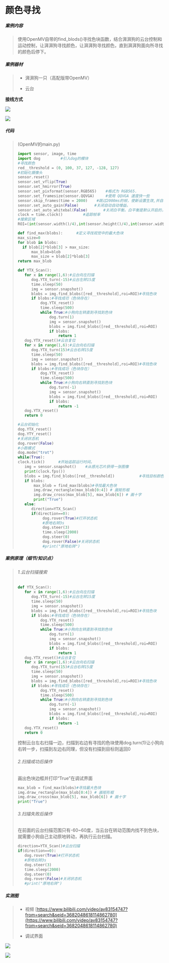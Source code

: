 # 颜色寻找

##### 案例内容

>​	使用OpenMV自带的find_blods()寻找色块函数，结合湃湃狗的云台控制和运动控制，让湃湃狗寻找颜色，让湃湃狗寻找颜色，直到湃湃狗面向所寻找的颜色后停下。

##### 案例器材

>* 湃湃狗一只（高配版带OpenMV）
>
>* 云台
>

**接线方式**

![](/pic/ch5/5.2.2/1.png) 

![](/pic/ch5/5.2.2/2.png) 

##### 代码

>(OpenMV的main.py)
>
>```python
>import sensor, image, time
>import dog         #引入dog的模块
>#寻找颜色
>red__threshold = (0, 100, 37, 127, -128, 127)
>#初始化摄像头
>sensor.reset()
>sensor.set_vflip(True)
>sensor.set_hmirror(True)
>sensor.set_pixformat(sensor.RGB565)    #格式为 RGB565.
>sensor.set_framesize(sensor.QQVGA)     #使用 QQVGA 速度快一些
>sensor.skip_frames(time = 2000)    #跳过2000ms的帧，使新设置生效,并自动调节白平衡
>sensor.set_auto_gain(False)       #关闭自动自动增益。
>sensor.set_auto_whitebal(False)       #关闭白平衡。白平衡是默认开启的，在颜色识别中，一定要关闭白平衡。
>clock = time.clock()         #追踪帧率
>#搜索区域
>ROI=(int(sensor.width()/4),int(sensor.height()/4),int(sensor.width()/2),int(sensor.height()/2))
>
>def find_max(blobs):      #定义寻找视觉中的最大色块
>max_size=0
>for blob in blobs:
>   if blob[2]*blob[3] > max_size:
>       max_blob=blob
>       max_size = blob[2]*blob[3]
>return max_blob
>
>def YTX_Scan():
>    for x in range(1,6):#云台向左扫描
>       dog.YTX_turn(-15)#云台左转15度
>       time.sleep(50)
>       img = sensor.snapshot()
>       blobs = img.find_blobs([red__threshold],roi=ROI)#寻找色块
>       if blobs:#寻找成功（色块存在）
>           dog.YTX_reset()
>           time.sleep(500)
>           while True:#小狗向左转直到寻找到色块
>               dog.turn(1)
>               img = sensor.snapshot()
>               blobs = img.find_blobs([red__threshold],roi=ROI)
>               if blobs:
>                   return 1
>    dog.YTX_reset()#云台复位
>    for x in range(1,6):#云台向右扫描
>       dog.YTX_turn(15)#云台右转15度
>       time.sleep(50)
>       img = sensor.snapshot()
>       blobs = img.find_blobs([red__threshold],roi=ROI)#寻找色块
>       if blobs:#寻找成功（色块存在）
>           dog.YTX_reset()
>           time.sleep(500)
>           while True:#小狗向右转直到寻找到色块
>               dog.turn(-1)
>               img = sensor.snapshot()
>               blobs = img.find_blobs([red__threshold],roi=ROI)
>               if blobs:
>                   return -1
>    dog.YTX_reset()
>    return 0
>
>#云台初始化
>dog.YTX_reset()
>dog.YTY_reset()
>#关闭状态机
>dog.rover(False)
>#小跑模式
>dog.mode("trot")
>while(True):
>clock.tick()      #开始追踪运行时间。
>    img = sensor.snapshot()    #从感光芯片获得一张图像
>    print(clock.fps())
>    blobs = img.find_blobs([red__threshold])           #寻找目标颜色色块，返回目标色块对象
>    if blobs:
>        max_blob = find_max(blobs)#寻找最大色块
>        img.draw_rectangle(max_blob[0:4]) # 画矩形框
>        img.draw_cross(max_blob[5], max_blob[6]) # 画十字
>        print("True")
>    else:
>       direction=YTX_Scan()
>       if(direction==0):
>            dog.rover(True)#打开状态机
>            #原地右转3s
>            dog.steer(3)
>            time.sleep(2000)
>            dog.steer(0)
>            dog.rover(False)#关闭状态机
>            #print("原地右转")
>```
>

##### 案例原理（细节/知识点）

>###### 1.云台扫描搜索
>
>```python
>def YTX_Scan():
>    for x in range(1,6):#云台向左扫描
>       dog.YTX_turn(-15)#云台左转15度
>       time.sleep(50)
>       img = sensor.snapshot()
>       blobs = img.find_blobs([red__threshold],roi=ROI)#寻找色块
>       if blobs:#寻找成功（色块存在）
>           dog.YTX_reset()
>           time.sleep(500)
>           while True:#小狗向左转直到寻找到色块
>               dog.turn(1)
>               img = sensor.snapshot()
>               blobs = img.find_blobs([red__threshold],roi=ROI)
>               if blobs:
>                   return 1
>    dog.YTX_reset()#云台复位
>    for x in range(1,6):#云台向右扫描
>       dog.YTX_turn(15)#云台右转15度
>       time.sleep(50)
>       img = sensor.snapshot()
>       blobs = img.find_blobs([red__threshold],roi=ROI)#寻找色块
>       if blobs:#寻找成功（色块存在）
>           dog.YTX_reset()
>           time.sleep(500)
>           while True:#小狗向右转直到寻找到色块
>               dog.turn(-1)
>               img = sensor.snapshot()
>               blobs = img.find_blobs([red__threshold],roi=ROI)
>               if blobs:
>                   return -1
>    dog.YTX_reset()
>    return 0
>```
>
>​	控制云台左右扫描一边，扫描到右边有寻找的色块使用dog.turn(1)让小狗向右转一步，扫描到左边右同理，但没有扫描到目标则返回0
>
>###### 2.扫描成功后操作
>
>画出色块边框并打印“True”在调试界面
>
>```python
>max_blob = find_max(blobs)#寻找最大色块
>img.draw_rectangle(max_blob[0:4]) # 画矩形框
>img.draw_cross(max_blob[5], max_blob[6]) # 画十字
>print("True")
>```
>
>###### 3.扫描失败后操作
>
>在前面的云台扫描范围只有-60~60度，当云台在转动范围内找不到色块，就需要小狗自己主动原地转动，再执行云台扫描。
>
>```python
>direction=YTX_Scan()#云台扫描
>if(direction==0):
>    dog.rover(True)#打开状态机
>    #原地右转3s
>    dog.steer(3)
>    time.sleep(2000)
>    dog.steer(0)
>    dog.rover(False)#关闭状态机
>    #print("原地右转")
>```
>

##### 实测图

>- 视频 [https://www.bilibili.com/video/av83154747?from=search&seid=3682048618114862780](https://www.bilibili.com/video/av83154747?from=search&seid=3682048618114862780)
>
>- 调试界面
>

![](/pic/ch5/5.2.2/3.png) 

![](/pic/ch5/5.2.2/4.png) 